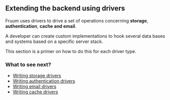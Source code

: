 
## Extending the backend using drivers

Fruum uses drivers to drive a set of operations concerning **storage**, **authentication**, **cache and email**.

A developer can create custom implementations to hook several data
bases and systems based on a specific server stack.

This section is a primer on how to do this for each driver type.
### What to see next?

 - [Writing storage drivers](writing-storage-drivers.md)
 - [Writing authentication drivers](writing-authentication-drivers.md)
 - [Writing email drivers](writing-email-drivers.md)
 - [Writing cache drivers](writing-cache-drivers.md)

